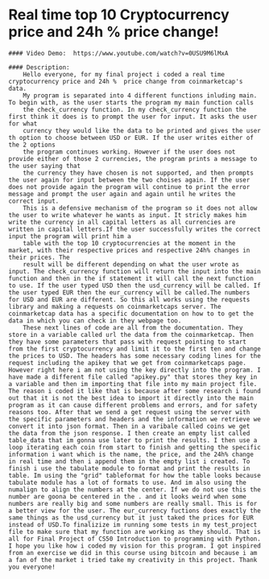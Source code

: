 # Real time top 10 Cryptocurrency price and 24h %  price change!

    #### Video Demo:  https://www.youtube.com/watch?v=0USU9M6lMxA

    #### Description:
        Hello everyone, for my final project i coded a real time cryptocurrency price and 24h %  price change from coinmarketcap's data.
        My program is separated into 4 different functions inluding main. To begin with, as the user starts the program my main function calls
        the check_currency function. In my check_currency function the first think it does is to prompt the user for input. It asks the user for what
        currency they would like the data to be printed and gives the user th option to choose between USD or EUR. If the user writes either of the 2 options
        the program continues working. However if the user does not provide either of those 2 currencies, the program prints a message to the user saying that
        the currency they have chosen is not supported, and then prompts the user again for input between the two choises again. If the user does not provide again the program will continue to print the error message and prompt the user again and again until he writes the correct input.
        This is a defensive mechanism of the program so it does not allow the user to write whatever he wants as input. It stricly makes him write the currency in all capital letters as all currencies are written in capital letters.If the user successfully writes the correct input the program will print him a
        table with the top 10 cryptocurrencies at the moment in the market, with their respective prices and respective 24h% changes in their prices. The
        result will be different depending on what the user wrote as input. The check_currency function will return the input into the main function and then in the if statement it will call the next function to use. If the user typed USD then the usd_currency will be called. If the user typed EUR then the eur_currency will be called.The numbers for USD and EUR are different. So this all works using the requests library and making a requests on coinmarketcaps server. The coinmarketcap data has a specific documentation on how to to get the data in which you can check in they webpage too.
        These next lines of code are all from the documentation. They store in a variable called url the data from the coinmarketcap. Then they have some parameters that pass with request pointing to start from the first cryptocurrency and limit it to the first ten and change the prices to USD. The headers has some necessary coding lines for the request including the apikey that we get from coinmarketcaps page. However right here i am not using the key directly into the program. I have made a different file called "apikey.py" that stores they key in a variable and then im importing that file into my main project file. The reason i coded it like that is because after some research i found out that it is not the best idea to import it directly into the main program as it can cause different problems and errors, and for safety reasons too. After that we send a get request using the server with the specific parameters and headers and the information we retrieve we convert it into json format. Then in a varibale called coins we get the data from the json response. I then create an empty list called table_data that im gonna use later to print the results. I then use a loop iterating each coin from start to finish and getting the specific information i want which is the name, the price, and the 24h% change in real time and then i append them in the empty list i created. To finish i use the tabulate module to format and print the results in table. Im using the "grid" tableformat for how the table looks because tabulate module has a lot of formats to use. And im also using the numalign to align the numbers at the center. If we do not use this the number are goona be centered in the . and it looks weird when some numbers are really big and some numbers are really small. This is for a better view for the user. The eur_currency fuctions does exactly the same things as the usd_currency but it just taked the prices for EUR instead of USD.To finalizize im running some tests in my test_project file to make sure that my function are working as they should. That is all for Final Project of CS50 Introduction to programming with Python. I hope you like how i coded my vision for this program. I got inspired from an exercise we did in this course using bitcoin and because i am a fan of the market i tried take my creativity in this project. Thank you everyone!

